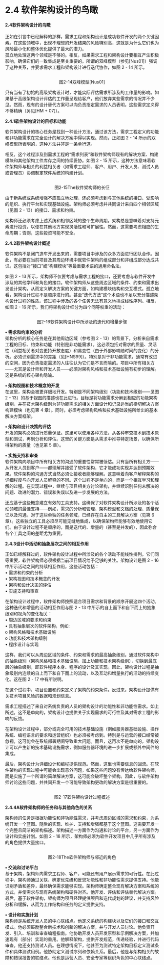 # 2.4 软件架构设计的鸟瞰

#### 2.4软件架构设计的鸟瞰

正如在引言中已经解释的那样，需求工程和架构设计是成功软件开发的两个关键因素。在这些领域中，出现不理想的开发结果的风险特别高，这就是为什么它们也为风险最小化和整体优化提供了最大的潜力。\
孤立地处理这两个领域是不够的。相反，如果需求工程和架构设计要相互产生积极影响，确保它们的一致集成是至关重要的。所谓的双峰模型（参见\[Nus01]）强调了这种关系，并要求需求工程和架构设计进行迭代协作，如图 2 - 14 所示。

<figure><img src="../.gitbook/assets/image (11).png" alt=""><figcaption></figcaption></figure>

<p align="center">图2-14双峰模型[Nus01]</p>

只有当有了初始的高级架构设计时，才能实际评估需求所涉及的工作量的影响。如果基于高级架构设计评估的工作量呈现给客户，他们放弃某些需求的情况并不少见。然而，现有的设计替代方案可以向负责指定需求的人员表明，这些需求定义得不够精确（另见\[HM + 07]）。

**2.4.1软件架构设计的目标和功能**

软件架构设计的核心任务是找到一种设计方法，通过该方法，需求工程定义的功能和非功能需求在完全设计的解决方案中得以实现。然而，正如图 2 - 14 所示的双峰模型所表明的，这种方法并非是一条单行道。

相反，这个过程涉及到需求工程的“需求列表”和软件架构师现有的解决方案、构建模块和其他架构工件库存之间的持续妥协。如图 2 - 15 所示，这种方法意味着软件架构师与相关的利益相关者（如需求工程师、客户、用户、开发人员、测试人员或管理员）协调制定软件系统的构建计划。

<figure><img src="../.gitbook/assets/image (12).png" alt=""><figcaption></figcaption></figure>

<p align="center">图2-15The软件架构师的长征</p>

由于新系统或系统增强不应孤立地处理，还必须考虑到与其他系统的接口、受影响的组织、执行平台和实现基础设施。架构师必须考虑并共同设计来自四个相邻区域（见图 2 - 13）的接口、需求和约束。

架构师还必须考虑上述系统和相邻区域的整个生命周期。架构总是意味着对支持元素进行投资，以便在其他地方实现灵活性和可扩展性。然而，这需要考虑相应的生命周期；否则，这些投资可能不安全。

**2.4.2软件架构设计概述**

软件架构不是闭门造车开发出来的，需要项目中涉及的众多方面进行团队合作。因此，有必要在当前项目及其周边环境中就软件架构的组成部分和非组成部分达成共识。这包括对“接口”或“构建模块”等最重要术语的通用命名法。

如图 2 - 13 所示，架构师不仅要考虑与需求工程的接口，还要考虑与软件开发中涉及的其他学科和角色的接口。软件架构师从这些周边区域的条件、约束和需求出发设计架构，从而定义解决方案的关键方面，如构建模块结构和交互模式。孤立地看，架构设计过程不是顺序进行的。甚至“迭代方法”这个术语也不足以充分描述架构设计过程的性质。该过程中涉及的各个任务无法有意义地排成线性序列。相反，如图 2 - 16 所示，我们将架构设计细分为四个同等权重的活动：

<figure><img src="../.gitbook/assets/image (13).png" alt=""><figcaption></figcaption></figure>

<p align="center">图2-16软件架构设计中所涉及的迭代和增量步骤</p>

**• 需求和约束的分析**\
架构分析的核心任务是在其他周边区域（参考图 2 - 13）的背景下，分析来自需求工程的目标、约束和功能（特别是非功能需求）。这必须包括对需求的质量、灵活性（利益相关者对变更持开放态度）和易变性（由于外部影响随时间的变化）的分析。必须识别需求中的差距（见\[HNS99]）。特别是对于非功能需求，通常有改进的空间，因为负责指定需求的人往往认为它们是不言而喻的。项目中所有相关方——尤其是设计师和开发人员——必须对架构风格和技术基础设施有初步的理解。这是系统的核心架构隐喻。

**• 架构视图和技术概念的开发**\
在这里，架构会被更详细地开发。特别是不同架构级别（功能和技术级别——见图 2 - 13）的基于视图的描述也在此进行。目标是将功能需求分解到相应的功能架构级别，并在技术架构级别为非功能需求的相关方面设计和记录适当的横切解决方案构建模块（也见第 4 章）。同时，必须考虑架构风格和技术基础设施所给出的基本解决方案框架。

**• 架构和设计决策的评估**\
开发的架构必须进行质量保证。这里可以使用各种方法，从各种审查技术到技术原型和测试，再到分析和评估。这里的关键方面是从需求中推导特定场景，以确保所得架构的质量（也见第 5 章）。

**• 实施支持和审查**\
软件架构向项目中所有相关方的沟通的重要性常常被低估。只有当所有相关方——从开发人员到客户——都理解并接受了软件架构，它才能成功实现并达到预期效果。软件架构的沟通方式当然必须让接收者能够理解。这意味着向客户解释架构的详细程度与向开发人员解释的不同。这个过程不是单向的，而是一个相互学习和理解的过程。在实现过程中，继续与项目相关方讨论架构，并继续识别任何未解决的问题、改进的潜力、错误和失误以及进一步发展的方法。

还应基于这些概念建立有效的工具支持。这确保了对软件架构设计所涉及的各个活动领域的最佳支持——例如，需求的分析和管理、架构模型和文档的处理、质量保证以及沟通。对于这些单独的任务领域，已经存在自主的工具解决方案（见第 6 章）。这些独立的工具必须尽可能无缝地集成，以确保架构师能够有效地使用它们。由于设计过程不是顺序的，而是迭代的、增量的（甚至是并发的），因此弥合各个工具之间的差距尤为重要。

**2.4.3设计中活动和抽象层次之间的相互作用**

正如已经解释过的，软件架构设计过程中所涉及的各个活动不能线性排列。它们同等重要，软件架构师必须根据当前项目情况给予足够的关注。架构设计是图 2 - 16 中所示活动之间的持续相互作用，这些活动包括：\
• 需求和约束的分析\
• 架构视图和技术概念的开发\
• 架构和设计决策的评估\
• 实施支持和审查

在架构设计过程中，软件架构师按照适合项目需求和背景的顺序开展这四个活动。这种迭代和增量的活动相互作用与图 2 - 13 中所示的自上而下和自下而上的抽象级别和视角的变化相关：\
• 周边区域的要求和约束\
• 具有抽象层次的软件架构，例如:\
o 架构风格和技术基础设施\
o 功能和技术架构级别\
• 程序设计与实现

这样，我们可以从周边区域的条件、约束和需求的最高抽象级别，通过软件架构中的抽象级别（架构风格和技术基础设施，加上功能和技术架构级别），切换到最底层的抽象级别，即软件程序本身、程序的设计及其实现。因此，架构设计过程是抽象级别内连续的自上而下和自下而上的流动，以及互动和增量执行的活动的持续变化。这在图 2 - 17 中有所说明。

在这个过程中，项目设置和约束定义了架构的约束条件。反过来，架构设计提供有关技术项目风险的数据和规划信息。

需求工程描述了来自对系统负责的人员的架构设计的功能性和非功能性需求。如上所述，这不是单向的，架构设计也提供关于实现需求的可行性及其对需求工程的影响的反馈。

在架构设计过程中，部分或完全可用的技术基础设施（例如服务器基础设施、操作系统、编程语言的要求和运营组织）也必须被考虑到。特别是与运营的接口经常被忽视，这可能会在系统部署期间导致重大问题。而且，这再次不是单向的。架构设计可以产生新的技术基础设施需求，例如服务器环境的进一步扩展或额外中间件的集成。

最后，架构设计为详细设计和编程提供规范。然而，这里也需要信息的回流。在软件架构的实现过程中可能会出现意外问题，如果这些问题没有传达给软件架构师，而是实施了一个所谓的简单解决方案，这可能会破坏整个架构。因此，与软件架构师讨论这些问题，并共同开发一个可能导致架构更改的解决方案是很重要的。

<figure><img src="../.gitbook/assets/image (14).png" alt=""><figcaption></figcaption></figure>

<p align="center">图2-17软件架构设计过程概述</p>

**2.4.4A软件架构师的任务和与其他角色的关系**

架构师的任务是根据功能性和非功能性需求，并考虑周边区域的需求和约束，为系统开发一个蓝图。随后的实现、维护、支持和增强都基于这个蓝图。这需要开发一个完整且简洁的架构描述。架构描述一方面作为沟通和讨论的平台，另一方面作为设计和实施计划。如图 2 - 18 所示，架构师必须为软件开发项目中几乎所有涉及的角色提供大量接口。

<figure><img src="../.gitbook/assets/image (15).png" alt=""><figcaption></figcaption></figure>

<p align="center">图2-18The软件架构师与邻近的角色</p>

**• 交流和讨论平台**\
基于架构，架构师向需求工程师、客户，可能还有用户展示需求的可行性。在此过程中，架构师通过关联、确定优先级和反思功能性和非功能性需求提供支持。他能识别矛盾和差异，最终确保需求能够实现。架构师确定整合现有解决方案和系统的方式，并使需求与现有系统架构和硬件对齐。他开发、评估和评估替代解决方案。最后，基于软件架构，架构师为项目经理提供项目和迭代规划的建议，并支持风险分析和缓解，从而为工作结构和任务的定义提供支持。

**• 设计和实施计划**\
架构师是系统开发人员的中心联络点。他定义系统的构建块以及它们的接口和交互模式。他必须鼓励整合新技术和创新的解决方案，并与开发人员讨论。他负责开发、引入、培训和审查编程指南。他协助开发人员开发原型和示例解决方案，并加速现有（部分）实现的重用。他解释架构，提供开发规范，传递经验，并进行代码审查。他还支持测试人员。在理想情况下，他甚至为测试特定架构目标定义测试条件和具体测试用例。他协助定义测试序列和依赖关系。最后，他是与架构相关的故障和错误报告的联络点。他也是运营人员、安全专家等组织角色的中心联络点。
